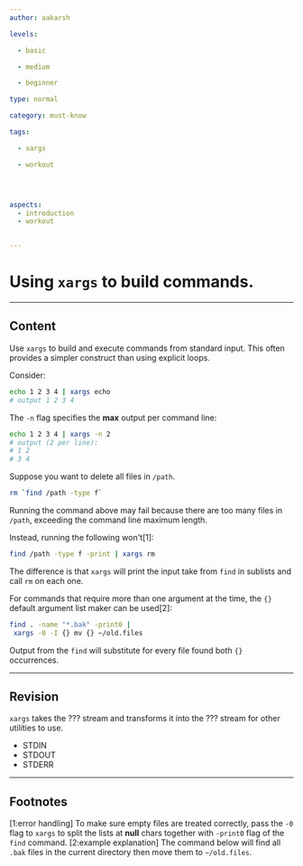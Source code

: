 ```yaml
---
author: aakarsh

levels:

  - basic

  - medium

  - beginner

type: normal

category: must-know

tags:

  - xargs

  - workout




aspects:
  - introduction
  - workout


---
```


# Using `xargs` to build commands.

---
## Content

Use `xargs` to build and execute commands
from standard input. This often provides a simpler construct than using explicit loops.

Consider:

```bash
echo 1 2 3 4 | xargs echo
# output 1 2 3 4
```
The `-n` flag specifies the **max** output per command line:
```bash
echo 1 2 3 4 | xargs -n 2
# output (2 per line):
# 1 2
# 3 4
```
Suppose you want to delete all files in `/path`.
```bash
rm `find /path -type f`
```
Running the command above may fail because there are too many files in `/path`, exceeding the command line maximum length.

Instead, running the following won't[1]:
```bash
find /path -type f -print | xargs rm
```
The difference is that `xargs` will print the input take from `find` in sublists and call `rm` on each one.

For commands that require more than one argument at the time, the `{}` default argument list maker can be used[2]:
```bash
find . -name "*.bak" -print0 |
 xargs -0 -I {} mv {} ~/old.files

```
Output from the `find` will substitute for every file found both `{}` occurrences.

---
## Revision

`xargs` takes the ??? stream and transforms it into the ??? stream for other utilities to use.

* STDIN
* STDOUT
* STDERR

---
## Footnotes
[1:error handling]
To make sure empty files are treated correctly, pass the `-0` flag to `xargs` to split the lists at **null** chars together with `-print0` flag of the `find` command.
[2:example explanation]
The command below will find all `.bak` files in the current directory then move them to `~/old.files`.
 
 
